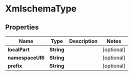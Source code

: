 

# XmlschemaType


## Properties

| Name | Type | Description | Notes |
|------------ | ------------- | ------------- | -------------|
|**localPart** | **String** |  |  [optional] |
|**namespaceURI** | **String** |  |  [optional] |
|**prefix** | **String** |  |  [optional] |



